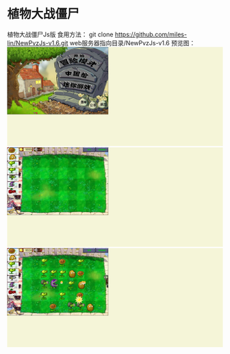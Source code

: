 # 植物大战僵尸
植物大战僵尸Js版
食用方法：
git clone https://github.com/miles-lin/NewPvzJs-v1.6.git 
web服务器指向目录/NewPvzJs-v1.6
预览图：
![image](/预览图/主页.png)
![image](/预览图/冒险模式.png)
![image](/预览图/精彩镜头.png)


